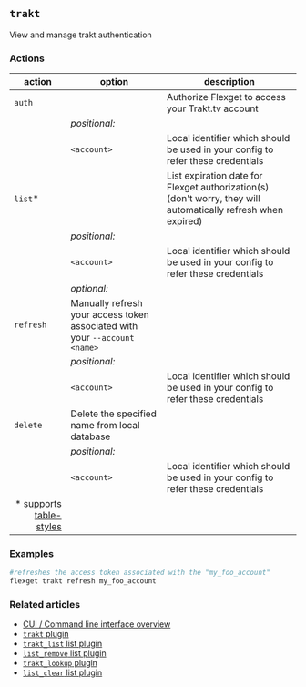 ## `trakt`
View and manage trakt authentication

### Actions
| action | option | description |
| --- | --- | --- |
| `auth` || Authorize Flexget to access your Trakt.tv account |
|| *positional:* |
|| `<account>`| Local identifier which should be used in your config to refer these credentials
| `list`* || List expiration date for Flexget authorization(s) (don't worry, they will automatically refresh when expired) |
|| *positional:* |
|| `<account>`| Local identifier which should be used in your config to refer these credentials
|| *optional:* |
| `refresh` | Manually refresh your access token associated with your `--account <name>` |
|| *positional:* |
|| `<account>`| Local identifier which should be used in your config to refer these credentials
| `delete` | Delete the specified <account> name from local database |
|| *positional:* |
|| `<account>`| Local identifier which should be used in your config to refer these credentials
|<div align="right">\* supports [table-styles](/CLI/--table-styles)</div>

### Examples
```bash
#refreshes the access token associated with the "my_foo_account"
flexget trakt refresh my_foo_account
```

### Related articles
* [CUI / Command line interface overview](/CLI)
* [`trakt` plugin](/Plugins/trakt)
* [`trakt_list` list plugin](/Plugins/List/trakt_list)
* [`list_remove` list plugin](/Plugins/List/list_remove) 
* [`trakt_lookup` plugin](/Plugins/trakt_lookup)
* [`list_clear` list plugin](/Plugins/List/list_clear)